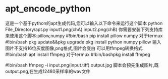 # apt_encode_python
这是一个基于python的apt生成代码,您可以输入以下命令来运行这个脚本
python File_Directory/apt.py input1.png(chA) input2.png(chB)
你需要安装下列支持库来使用这个脚本:pillow,numpy
#!bin/bash pip install pillow numpy
对于termux
#!bin/bash
pkg update&&pkg upgrade
pkg install python numpy pillow
输入图片不支持16位灰度图像,png格式,图片会变白
可以用ffmpeg转换格式
#!bin/bash
apt install ffmpeg
对于termux
#!bin/bashpkg install ffmpeg

#!bin/bash
ffmpeg -i input.png(input.tiff) output.jpg
脚本会预先生成图片,既output.png,在生成12480采样率的wav文件
